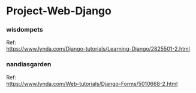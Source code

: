 # Project-Web-Django
### wisdompets
Ref:  
https://www.lynda.com/Django-tutorials/Learning-Django/2825501-2.html    

### nandiasgarden
Ref:  
https://www.lynda.com/Web-tutorials/Django-Forms/5010668-2.html  



